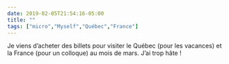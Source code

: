 ```yaml
---
date: 2019-02-05T21:54:16-05:00
title: ""
tags: ["micro","Myself","Québec","France"]
---
```

Je viens d’acheter des billets pour visiter le Québec (pour les vacances) et la France (pour un colloque) au mois de mars. J’ai trop hâte !
